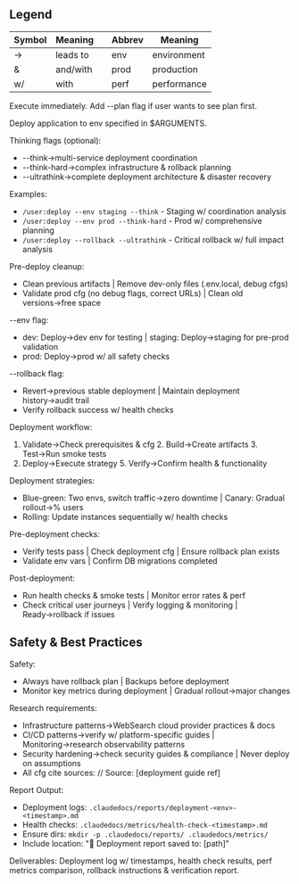 ## Legend

| Symbol | Meaning  |     | Abbrev | Meaning     |
| ------ | -------- | --- | ------ | ----------- |
| →      | leads to |     | env    | environment |
| &      | and/with |     | prod   | production  |
| w/     | with     |     | perf   | performance |

Execute immediately. Add --plan flag if user wants to see plan first.

Deploy application to env specified in $ARGUMENTS.

Thinking flags (optional):

- --think→multi-service deployment coordination
- --think-hard→complex infrastructure & rollback planning
- --ultrathink→complete deployment architecture & disaster recovery

Examples:

- `/user:deploy --env staging --think` - Staging w/ coordination analysis
- `/user:deploy --env prod --think-hard` - Prod w/ comprehensive planning
- `/user:deploy --rollback --ultrathink` - Critical rollback w/ full impact analysis

Pre-deploy cleanup:

- Clean previous artifacts | Remove dev-only files (.env.local, debug cfgs)
- Validate prod cfg (no debug flags, correct URLs) | Clean old versions→free space

--env flag:

- dev: Deploy→dev env for testing | staging: Deploy→staging for pre-prod validation
- prod: Deploy→prod w/ all safety checks

--rollback flag:

- Revert→previous stable deployment | Maintain deployment history→audit trail
- Verify rollback success w/ health checks

Deployment workflow:

1. Validate→Check prerequisites & cfg 2. Build→Create artifacts 3. Test→Run smoke tests
2. Deploy→Execute strategy 5. Verify→Confirm health & functionality

Deployment strategies:

- Blue-green: Two envs, switch traffic→zero downtime | Canary: Gradual rollout→% users
- Rolling: Update instances sequentially w/ health checks

Pre-deployment checks:

- Verify tests pass | Check deployment cfg | Ensure rollback plan exists
- Validate env vars | Confirm DB migrations completed

Post-deployment:

- Run health checks & smoke tests | Monitor error rates & perf
- Check critical user journeys | Verify logging & monitoring | Ready→rollback if issues

## Safety & Best Practices

Safety:

- Always have rollback plan | Backups before deployment
- Monitor key metrics during deployment | Gradual rollout→major changes

Research requirements:

- Infrastructure patterns→WebSearch cloud provider practices & docs
- CI/CD patterns→verify w/ platform-specific guides | Monitoring→research observability patterns
- Security hardening→check security guides & compliance | Never deploy on assumptions
- All cfg cite sources: // Source: [deployment guide ref]

Report Output:

- Deployment logs: `.claudedocs/reports/deployment-<env>-<timestamp>.md`
- Health checks: `.claudedocs/metrics/health-check-<timestamp>.md`
- Ensure dirs: `mkdir -p .claudedocs/reports/ .claudedocs/metrics/`
- Include location: "📄 Deployment report saved to: [path]"

Deliverables: Deployment log w/ timestamps, health check results, perf metrics comparison, rollback instructions & verification report.

